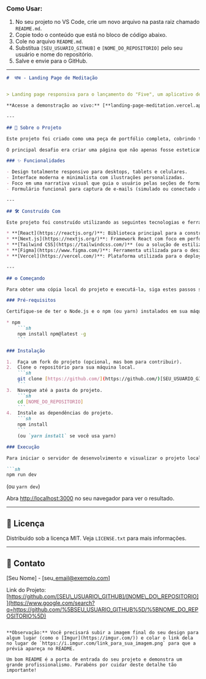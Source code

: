 ### **Como Usar:**

1.  No seu projeto no VS Code, crie um novo arquivo na pasta raiz chamado `README.md`.
2.  Copie todo o conteúdo que está no bloco de código abaixo.
3.  Cole no arquivo `README.md`.
4.  Substitua `[SEU_USUARIO_GITHUB]` e `[NOME_DO_REPOSITORIO]` pelo seu usuário e nome do repositório.
5.  Salve e envie para o GitHub.

-----

````markdown
#  पांच - Landing Page de Meditação


> Landing page responsiva para o lançamento do "Five", um aplicativo de meditação. O projeto foi desenvolvido com foco em uma interface limpa, moderna e uma experiência de usuário calmante, visando a captura de leads para uma lista de espera.

**Acesse a demonstração ao vivo:** [**landing-page-meditation.vercel.app**](https://landing-page-meditation.vercel.app/)

---

## 🚀 Sobre o Projeto

Este projeto foi criado como uma peça de portfólio completa, cobrindo todo o ciclo de vida de um produto digital: desde a concepção estratégica e criação da persona, passando pelo UI/UX Design, até o desenvolvimento front-end e o deploy.

O principal desafio era criar uma página que não apenas fosse esteticamente agradável, mas que também comunicasse eficácia e calma, convencendo usuários com rotinas agitadas a se interessarem por uma nova solução de bem-estar.

### ✨ Funcionalidades

- Design totalmente responsivo para desktops, tablets e celulares.
- Interface moderna e minimalista com ilustrações personalizadas.
- Foco em uma narrativa visual que guia o usuário pelas seções de forma intuitiva.
- Formulário funcional para captura de e-mails (simulado ou conectado a uma API).

---

## 🛠️ Construído Com

Este projeto foi construído utilizando as seguintes tecnologias e ferramentas:

* **[React](https://reactjs.org/)**: Biblioteca principal para a construção da interface.
* **[Next.js](https://nextjs.org/)**: Framework React com foco em performance, SEO e Geração de Sites Estáticos (SSG).
* **[Tailwind CSS](https://tailwindcss.com/)** (ou a solução de estilização que você usou, ex: Tailwind CSS, CSS Modules): Para estilização dos componentes.
* **[Figma](https://www.figma.com/)**: Ferramenta utilizada para o design da interface (UI) e prototipação.
* **[Vercel](https://vercel.com/)**: Plataforma utilizada para o deploy e hospedagem do projeto.

---

## ⚙️ Começando

Para obter uma cópia local do projeto e executá-la, siga estes passos simples.

### Pré-requisitos

Certifique-se de ter o Node.js e o npm (ou yarn) instalados em sua máquina.

* npm
    ```sh
    npm install npm@latest -g
    ```

### Instalação

1.  Faça um fork do projeto (opcional, mas bom para contribuir).
2.  Clone o repositório para sua máquina local.
    ```sh
    git clone [https://github.com/](https://github.com/)[SEU_USUARIO_GITHUB]/[NOME_DO_REPOSITORIO].git
    ```
3.  Navegue até a pasta do projeto.
    ```sh
    cd [NOME_DO_REPOSITORIO]
    ```
4.  Instale as dependências do projeto.
    ```sh
    npm install
    ```
    (ou `yarn install` se você usa yarn)

### Execução

Para iniciar o servidor de desenvolvimento e visualizar o projeto localmente:

```sh
npm run dev
````

(ou `yarn dev`)

Abra [http://localhost:3000](https://www.google.com/search?q=http://localhost:3000) no seu navegador para ver o resultado.

-----

## 📄 Licença

Distribuído sob a licença MIT. Veja `LICENSE.txt` para mais informações.

-----

## 💬 Contato

[Seu Nome] - [seu\_email@exemplo.com]

Link do Projeto: [https://github.com/[SEU\_USUARIO\_GITHUB]/[NOME\_DO\_REPOSITORIO]](https://www.google.com/search?q=https://github.com/%5BSEU_USUARIO_GITHUB%5D/%5BNOME_DO_REPOSITORIO%5D)

```

**Observação:** Você precisará subir a imagem final do seu design para algum lugar (como o [Imgur](https://imgur.com/)) e colar o link dela no lugar de `https://i.imgur.com/link_para_sua_imagem.png` para que a prévia apareça no README.

Um bom README é a porta de entrada do seu projeto e demonstra um grande profissionalismo. Parabéns por cuidar deste detalhe tão importante!
```